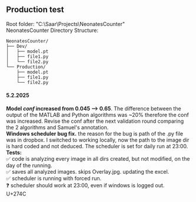## Production test

Root folder: "C:\Saar\Projects\NeonatesCounter" <br>
NeonatesCounter Directory Structure: <br>

```plaintext
NeonatesCounter/
├── Dev/
│   ├── model.pt
│   ├── file1.py
│   └── file2.py
└── Production/
    ├── model.pt
    ├── file1.py
    └── file2.py
```

#### 5.2.2025
**Model *conf* increased from 0.045 --> 0.65**. The difference between the output of the MATLAB and Python algorithms was ~20% therefore the conf was increased. Revise the conf after the next validation round comparing the 2 algorithms and Samuel's annotation. <br>
**Windows scheduler bug fix.** the reason for the bug is path of the .py file was in dropbox. I switched to working locally, now the path to the image dir is hard coded and not deduced. The scheduler is set for daily run at 23:00. <br>
**Tests:** <br>
:white_check_mark: code is analyzing every image in all dirs created, but not modified, on the day of the running. <br>
:white_check_mark: saves all analyzed images. skips Overlay.jpg. updating the excel. <br>
:white_check_mark: scheduler is running with forced run. <br>
:question: scheduler should work at 23:00, even if windows is logged out. <br>
U+274C
